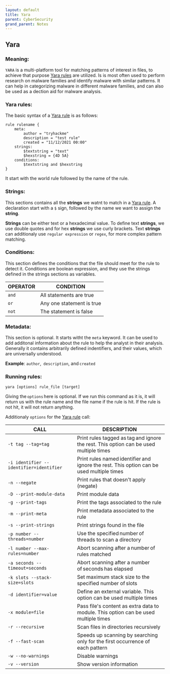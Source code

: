 ```yaml
---
layout: default
title: Yara
parent: CyberSecurity
grand_parent: Notes
---
```


## Yara

### Meaning:

`YARA` is a multi-platform tool for matching patterns of interest in files, to achieve that purpose [Yara rules](https://github.com/InQuest/awesome-yara) are utilized.
Is is most often used to perform research on malware families and identify malware with similar patterns.
It can help in categorizing malware in different malware families, and can also be used as a dection aid for malware analysis.

### Yara rules: 

The basic syntax of a [Yara rule](https://github.com/InQuest/awesome-yara) is as follows:

```yara
rule rulename {
    meta:
        author = "tryhackme"
        description = "test rule"
        created = "11/12/2021 00:00"
    strings:
        $textstring = "text"
        $hexstring = {4D 5A}
    conditions:
        $textstring and $hexstring
}
```

It start with the world rule followed by the name of the rule.

### Strings: 

This sections contains all the **strings** we watnt to match in a [Yara rule](https://github.com/InQuest/awesome-yara).
A declaration start with a `$` sign, followed by the name we want to assign the **string**.

**Strings** can be either text or a hexadecimal value.
To define text **strings**, we use double quotes and for hex **strings** we use curly brackets.
Text **strings** can additionaly use `regular expression` or `regex`, for more complex pattern matching.

### Conditions: 

This section defines the conditions that the file should meet for the rule to detect it. Conditions are boolean expression, and they use the strings defined in the strings sections as variables. 

**OPERATOR** | **CONDITION** |
------------ | ------------- |
`and` | All statements are true |
`or` | Any one statement is true |
`not` | The statement is false |

### Metadata: 

This section is optional. It starts witht the `meta` keyword.
It can be used to add additonal information about the rule to help the analyst in their analysis.
Generally it contains arbitrarily defined indentifiers, and their values, which are universally understood.

**Example**: `author`,` description`, and `created`

### Running rules:

```
yara [options] rule_file [target]
```

Giving the `options` here is optional.
If we run this command as it is, it will return us with the rule name and the file name if the rule is hit.
If the rule is not hit, it will not return anything.

Additionaly `options` for the [Yara rule](https://github.com/InQuest/awesome-yara) call: 

**CALL** | **DESCRIPTION** |
-------- | --------------- |
`-t tag --tag=tag` | Print rules tagged as tag and ignore the rest. This option can be used multiple times |
`-i identifier --identifier=identifier` | Print rules named identifier and ignore the rest. This option can be used multiple times |
`-n --negate` | Print rules that doesn't apply (negate) |
`-D --print-module-data` | Print module data |
`-g --print-tags` | Print the tags associated to the rule |
`-m --print-meta` | Print metadata associated to the rule |
`-s --print-strings` | Print strings found in the file |
`-p number --threads=number` | Use the specified number of threads to scan a directory |
`-l number --max-rules=number` | Abort scanning after a number of rules matched |
`-a seconds --timeout=seconds` | Abort scanning after a number of seconds has elapsed |
`-k slots --stack-size=slots` | Set maximum stack size to the specified number of slots |
`-d identifier=value` | Define an external variable. This option can be used multiple times |
`-x module=file` | Pass file's content as extra data to module. This option can be used multiple times |
`-r --recursive` | Scan files in directories recursively |
`-f --fast-scan` | Speeds up scanning by searching only for the first occurrence of each pattern |
`-w --no-warnings` | Disable warnings |
`-v --version` | Show version information |
